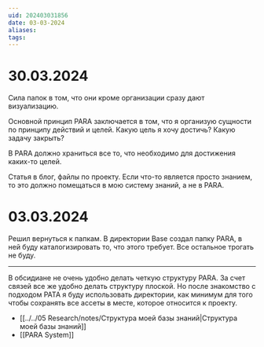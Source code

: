 ```yaml
---
uid: 202403031856
date: 03-03-2024
aliases: 
tags:
---
```

# 30.03.2024
Сила папок в том, что они кроме организации сразу дают визуализацию. 

Основной принцип PARA заключается в том, что я организую сущности по принципу действий и целей. Какую цель я хочу достичь? Какую задачу закрыть?

В PARA должно храниться все то, что необходимо для достижения каких-то целей. 

Статья в блог, файлы по проекту. Если что-то является просто знанием, то это должно помещаться в мою систему знаний, а не в PARA.
# 03.03.2024
Решил вернуться к папкам. В директории Base создал папку PARA, в ней буду каталогизировать то, что этого требует. Все остальное трогать не буду.

---
В обсидиане не очень удобно делать четкую структуру PARA. За счет связей все же удобно делать структуру плоской. Но после знакомство с подходом PATA я буду использовать директории, как минимум для того чтобы сохранять все ассеты в месте, которое относится к проекту.

- [[../../05 Research/notes/Структура моей базы знаний|Структура моей базы знаний]]
- [[PARA System]]